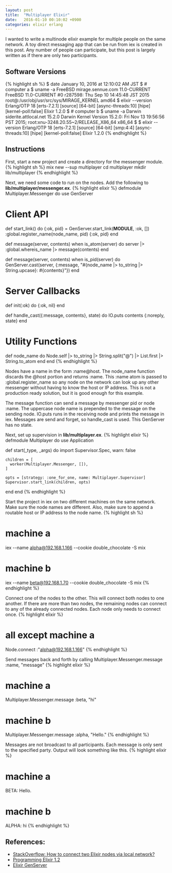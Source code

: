 ```yaml
---
layout: post
title:  "Multiplayer Elixir"
date:   2016-01-10 00:10:02 +0900
categories: elixir erlang
---
```

I wanted to write a multinode elixir example for multiple people on the same network.  A toy direct messaging app that can be run from iex is created in this post.  Any number of people can participate, but this post is largely written as if there are only two participants.

## Software Versions
{% highlight sh %}
$ date
January 10, 2016 at 12:10:02 AM JST
$ # computer a
$ uname -a
FreeBSD mirage.sennue.com 11.0-CURRENT FreeBSD 11.0-CURRENT #0 r287598: Thu Sep 10 14:45:48 JST 2015     root@:/usr/obj/usr/src/sys/MIRAGE_KERNEL  amd64
$ elixir --version
Erlang/OTP 18 [erts-7.2.1] [source] [64-bit] [async-threads:10] [hipe] [kernel-poll:false]
Elixir 1.2.0
$ # computer b
$ uname -a
Darwin siderite.attlocal.net 15.2.0 Darwin Kernel Version 15.2.0: Fri Nov 13 19:56:56 PST 2015; root:xnu-3248.20.55~2/RELEASE_X86_64 x86_64
$ $ elixir --version
Erlang/OTP 18 [erts-7.2.1] [source] [64-bit] [smp:4:4] [async-threads:10] [hipe] [kernel-poll:false]
Elixir 1.2.0
{% endhighlight %}

## Instructions
First, start a new project and create a directory for the messenger module.
{% highlight sh %}
mix new --sup multiplayer
cd multiplayer
mkdir lib/multiplayer
{% endhighlight %}

Next, we need some code to run on the nodes.  Add the following to **lib/multiplayer/messenger.ex**.
{% highlight elixir %}
defmodule Multiplayer.Messenger do
  use GenServer

  # Client API

  def start_link() do
    {:ok, pid} = GenServer.start_link(__MODULE__, :ok, [])
    :global.register_name(node_name, pid)
    {:ok, pid}
  end

  def message(server, contents) when is_atom(server) do
    server
    |> :global.whereis_name
    |> message(contents)
  end

  def message(server, contents) when is_pid(server) do
    GenServer.cast(server, {:message,
      "#{node_name |> to_string |> String.upcase}: #{contents}"})
  end

  # Server Callbacks

  def init(:ok) do
    {:ok, nil}
  end

  def handle_cast({:message, contents}, state) do
    IO.puts contents
    {:noreply, state}
  end

  # Utility Functions

  def node_name do
    Node.self
    |> to_string
    |> String.split("@")
    |> List.first
    |> String.to_atom
  end
end
{% endhighlight %}

Nodes have a name in the form :name@host.  The node_name function discards the @host portion and returns :name.  This :name atom is passed to :global.register_name so any node on the network can look up any other messenger without having to know the host or IP address.  This is not a production ready solution, but it is good enough for this example.

The message function can send a message by messenger pid or node :name.  The uppercase node name is prepended to the message on the sending node.  IO.puts runs in the receiving node and prints the message in iex.  Messages are send and forget, so handle_cast is used.  This GenServer has no state.

Next, set up supervision in **lib/multiplayer.ex**.
{% highlight elixir %}
defmodule Multiplayer do
  use Application

  def start(_type, _args) do
    import Supervisor.Spec, warn: false

    children = [
      worker(Multiplayer.Messenger, []),
    ]

    opts = [strategy: :one_for_one, name: Multiplayer.Supervisor]
    Supervisor.start_link(children, opts)
  end
end
{% endhighlight %}

Start the project in iex on two different machines on the same network.  Make sure the node names are different.  Also, make sure to append a routable host or IP address to the node name.
{% highlight sh %}
# machine a
iex --name alpha@192.168.1.166 --cookie double_chocolate -S mix

# machine b
iex --name beta@192.168.1.70 --cookie double_chocolate -S mix
{% endhighlight %}

Connect one of the nodes to the other.  This will connect both nodes to one another.  If there are more than two nodes, the remaining nodes can connect to any of the already connected nodes.  Each node only needs to connect once.
{% highlight elixir %}
# all except machine a
Node.connect :"alpha@192.168.1.166"
{% endhighlight %}

Send messages back and forth by calling Multiplayer.Messenger.message :name, "message"
{% highlight elixir %}
# machine a
Multiplayer.Messenger.message :beta, "hi"

# machine b
Multiplayer.Messenger.message :alpha, "Hello."
{% endhighlight %}

Messages are not broadcast to all participants.  Each message is only sent to the specified party.  Output will look something like this.
{% highlight elixir %}
# machine a
BETA: Hello.

# machine b
ALPHA: hi
{% endhighlight %}

## References:
- [StackOverflow: How to connect two Elixir nodes via local network?][stackoverflow-elixir-nodes]
- [Programming Elixir 1.2][elixir-book]
- [Elixir GenServer][elixir-genserver]

[stackoverflow-elixir-nodes]: http://stackoverflow.com/questions/17351882/how-to-connect-two-elixir-nodes-via-local-network
[elixir-book]:                https://pragprog.com/book/elixir12/programming-elixir-1-2
[elixir-genserver]:           http://elixir-lang.org/docs/v1.2/elixir/GenServer.html

